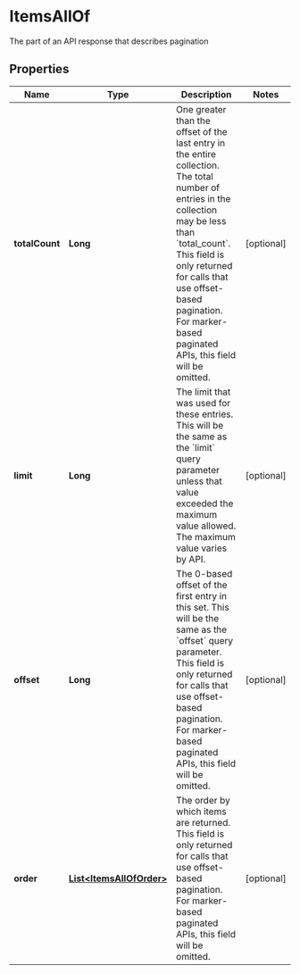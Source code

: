 

# ItemsAllOf

The part of an API response that describes pagination

## Properties

| Name | Type | Description | Notes |
|------------ | ------------- | ------------- | -------------|
|**totalCount** | **Long** | One greater than the offset of the last entry in the entire collection. The total number of entries in the collection may be less than &#x60;total_count&#x60;.  This field is only returned for calls that use offset-based pagination. For marker-based paginated APIs, this field will be omitted. |  [optional] |
|**limit** | **Long** | The limit that was used for these entries. This will be the same as the &#x60;limit&#x60; query parameter unless that value exceeded the maximum value allowed. The maximum value varies by API. |  [optional] |
|**offset** | **Long** | The 0-based offset of the first entry in this set. This will be the same as the &#x60;offset&#x60; query parameter.  This field is only returned for calls that use offset-based pagination. For marker-based paginated APIs, this field will be omitted. |  [optional] |
|**order** | [**List&lt;ItemsAllOfOrder&gt;**](ItemsAllOfOrder.md) | The order by which items are returned.  This field is only returned for calls that use offset-based pagination. For marker-based paginated APIs, this field will be omitted. |  [optional] |



